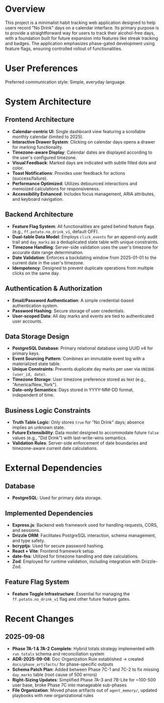 # Overview

This project is a minimalist habit tracking web application designed to help users record "No Drink" days on a calendar interface. Its primary purpose is to provide a straightforward way for users to track their alcohol-free days, with a foundation built for future expansion into features like streak tracking and badges. The application emphasizes phase-gated development using feature flags, ensuring controlled rollout of functionalities.

# User Preferences

Preferred communication style: Simple, everyday language.

# System Architecture

## Frontend Architecture
- **Calendar-centric UI**: Single dashboard view featuring a scrollable monthly calendar (limited to 2025).
- **Interactive Drawer System**: Clicking on calendar days opens a drawer for marking functionality.
- **Timezone-aware Display**: Calendar dates are displayed according to the user's configured timezone.
- **Visual Feedback**: Marked days are indicated with subtle filled dots and color.
- **Toast Notifications**: Provides user feedback for actions (success/failure).
- **Performance Optimized**: Utilizes debounced interactions and memoized calculations for responsiveness.
- **Accessibility Enhanced**: Includes focus management, ARIA attributes, and keyboard navigation.

## Backend Architecture
- **Feature Flag System**: All functionalities are gated behind feature flags (e.g., `ff.potato.no_drink_v1`, default OFF).
- **Dual-table Data Model**: Employs `click_events` for an append-only audit trail and `day_marks` as a deduplicated state table with unique constraints.
- **Timezone Handling**: Server-side validation uses the user's timezone for accurate date range determination.
- **Date Validation**: Enforces a backdating window from 2025-01-01 to the current date in the user's timezone.
- **Idempotency**: Designed to prevent duplicate operations from multiple clicks on the same day.

## Authentication & Authorization
- **Email/Password Authentication**: A simple credential-based authentication system.
- **Password Hashing**: Secure storage of user credentials.
- **User-scoped Data**: All day marks and events are tied to authenticated user accounts.

## Data Storage Design
- **PostgreSQL Database**: Primary relational database using UUID v4 for primary keys.
- **Event Sourcing Pattern**: Combines an immutable event log with a materialized state table.
- **Unique Constraints**: Prevents duplicate day marks per user via `UNIQUE (user_id, date)`.
- **Timezone Storage**: User timezone preference stored as text (e.g., "America/New_York").
- **Date-only Semantics**: Days stored in YYYY-MM-DD format, independent of time.

## Business Logic Constraints
- **Truth Table Logic**: Only stores `true` for "No Drink" days; absence implies an unknown state.
- **Future Extensibility**: Data model designed to accommodate future `false` values (e.g., "Did Drink") with last-write-wins semantics.
- **Validation Rules**: Server-side enforcement of date boundaries and timezone-aware current date calculations.

# External Dependencies

## Database
- **PostgreSQL**: Used for primary data storage.

## Implemented Dependencies
- **Express.js**: Backend web framework used for handling requests, CORS, and sessions.
- **Drizzle ORM**: Facilitates PostgreSQL interaction, schema management, and type safety.
- **bcryptjs**: Used for secure password hashing.
- **React + Vite**: Frontend framework setup.
- **date-fns**: Utilized for timezone handling and date calculations.
- **Zod**: Employed for runtime validation, including integration with Drizzle-Zod.

## Feature Flag System
- **Feature Toggle Infrastructure**: Essential for managing the `ff.potato.no_drink_v1` flag and other future feature gates.

# Recent Changes

## 2025-09-08
- **Phase 7A-1 & 7A-2 Complete**: Hybrid totals strategy implemented with `run_totals` schema and reconciliation system
- **ADR-2025-09-08**: Doc Organization Rule established → created `docs/phase_artifacts/` for phase-specific outputs
- **Schema Patch Plan**: Added between Phase 7C-1 and 7C-2 to fix missing `day_marks` table (root cause of 500 errors)
- **Right-Sizing Updates**: Simplified Phase 7A-3 and 7B-Lite for ~100-500 user base, broke Phase 7C into manageable sub-phases
- **File Organization**: Moved phase artifacts out of `agent_memory/`, updated playbooks with new organizational rules